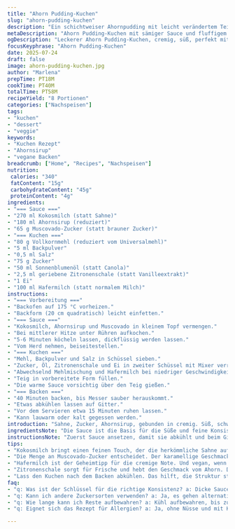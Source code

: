 ```yaml
---
title: "Ahorn Pudding-Kuchen"
slug: "ahorn-pudding-kuchen"
description: "Ein schichtweiser Ahornpudding mit leicht verändertem Teig und Sauce. Die Sahne wird durch Kokosmilch ersetzt, Ahornsirup etwas reduziert, brauner Zucker durch Muscovado ergänzt. Mehlanteil reduziert, Vanilleextrakt durch Zitronenschale getauscht für frische Note. Backzeit leicht verlängert. Das Ergebnis ist ein sämiger, süßer Auflauf mit würzig-fruchtigem Twist. Vegetarisch, nussfrei, cremig. In quadratischer Form gebacken. Kombination aus sahniger Sauce und fluffigem Kuchen."
metaDescription: "Ahorn Pudding-Kuchen mit sämiger Sauce und fluffigem Kuchen. Ein neu interpretiertes Rezept mit Kokosmilch und Zitronenschale."
ogDescription: "Leckerer Ahorn Pudding-Kuchen, cremig, süß, perfekt mit Kokosmilch und einem frischen Zitronentwist."
focusKeyphrase: "Ahorn Pudding-Kuchen"
date: 2025-07-24
draft: false
image: ahorn-pudding-kuchen.jpg
author: "Marlena"
prepTime: PT18M
cookTime: PT40M
totalTime: PT58M
recipeYield: "8 Portionen"
categories: ["Nachspeisen"]
tags:
- "kuchen"
- "dessert"
- "veggie"
keywords:
- "Kuchen Rezept"
- "Ahornsirup"
- "vegane Backen"
breadcrumb: ["Home", "Recipes", "Nachspeisen"]
nutrition: 
 calories: "340"
 fatContent: "15g"
 carbohydrateContent: "45g"
 proteinContent: "4g"
ingredients:
- "=== Sauce ==="
- "270 ml Kokosmilch (statt Sahne)"
- "180 ml Ahornsirup (reduziert)"
- "65 g Muscovado-Zucker (statt brauner Zucker)"
- "=== Kuchen ==="
- "80 g Vollkornmehl (reduziert vom Universalmehl)"
- "5 ml Backpulver"
- "0,5 ml Salz"
- "75 g Zucker"
- "50 ml Sonnenblumenöl (statt Canola)"
- "2,5 ml geriebene Zitronenschale (statt Vanilleextrakt)"
- "1 Ei"
- "100 ml Hafermilch (statt normalem Milch)"
instructions:
- "=== Vorbereitung ==="
- "Backofen auf 175 °C vorheizen."
- "Backform (20 cm quadratisch) leicht einfetten."
- "=== Sauce ==="
- "Kokosmilch, Ahornsirup und Muscovado in kleinem Topf vermengen."
- "Bei mittlerer Hitze unter Rühren aufkochen."
- "5-6 Minuten köcheln lassen, dickflüssig werden lassen."
- "Vom Herd nehmen, beiseitestellen."
- "=== Kuchen ==="
- "Mehl, Backpulver und Salz in Schüssel sieben."
- "Zucker, Öl, Zitronenschale und Ei in zweiter Schüssel mit Mixer verrühren."
- "Abwechselnd Mehlmischung und Hafermilch bei niedriger Geschwindigkeit unterrühren."
- "Teig in vorbereitete Form füllen."
- "Die warme Sauce vorsichtig über den Teig gießen."
- "=== Backen ==="
- "40 Minuten backen, bis Messer sauber herauskommt."
- "Etwas abkühlen lassen auf Gitter."
- "Vor dem Servieren etwa 15 Minuten ruhen lassen."
- "Kann lauwarm oder kalt gegessen werden."
introduction: "Sahne, Zucker, Ahornsirup, gebunden in cremig. Süß, schwer, mit dem Geruch von Karamell. Dann Teig, nicht zu dicht, sollte leicht sein. Nehme nicht nur Weizenmehl, auch Vollkorn, macht festen Biss. Vanille? Nein, dieses Mal Zitronenschale. Frisch, ein bisschen anders. Kokosmilch für die Sauce, nicht klassisch, aber rund, weich. Backen – nicht zu lang, nicht zu kurz. Geduld nötig. Warten, bis alles gesetzt ist. Ahorn, Süße, sahnig, schwer, aber luftig. Pudding und Kuchen gleichzeitig. Einfach, doch durchdacht. Nicht zu süß, gute Balance."
ingredientsNote: "Die Sauce ist die Basis für die Süße und feine Konsistenz. Kokosmilch sorgt für leichte Exotik, ersetzt die klassische Sahne, macht das Gericht verträglicher für manche. Ahornsirup reduziert, da Muscovado den karamelligen Part übernimmt – kräftiger, vollmundiger Geschmack. Im Teig mehl reduziert, Vollkorn gibt Struktur, den typischen Biss. Statt Vanillearoma Zitronenschale gerieben, bringt Frische und hebt den Ahorn auf. Öl ist Sonnenblumen statt Canola – neutrale Note, im Standard meist ähnlich. Hafermilch mildert, bindet, macht es vegan-kompatibel zu verändern, hier vegetatisch ohne Nüsse. Die Zutaten sind bewusst gewählt, um Klassiker neu zu interpretieren, leichter, trotzdem gehaltvoll und ausgewogen. Kleine Umstellung, großer Effekt."
instructionsNote: "Zuerst Sauce ansetzen, damit sie abkühlt und beim Gießen den Teig nicht zu sehr vermischt. Kochzeit der Sauce anpassen, bis sichtbar dickflüssig. Teig nur kurz rühren, damit er luftig bleibt, nicht zu viel Gluten entwickeln. Abwechselnd Mehl und Flüssigkeit einarbeiten, niedrige Geschwindigkeit, sonst wird zu kompakt. Sauce vorsichtig über den Teig gießen, nicht umrühren, sonst lauft alles auseinander. Backform gut einfetten, sonst klebt Pudding später zu sehr. Backzeit kontrollieren, mit Holzstäbchen prüfen, 35-40 Minuten, je Ofen variabel. Abkühlen lassen, sonst fällt die Masse auseinander beim Schneiden. Die Ruhezeit gibt die passende Konsistenz. Schmeckt ausgezeichnet lauwarm, ähnlich wie großer französischer Pudding mit süßer Kruste. Variation in Zitronenschale sorgt für Frische und eigenständige Note."
tips:
- "Kokosmilch bringt einen feinen Touch, der die herkömmliche Sahne auflockert. Hilft bei Unverträglichkeiten. Die dicke Konsistenz ist wichtig. Warten, bis Dickflüssigkeit erreicht. Sauce richtig vorbereiten, damit sie beim Gießen den Teig nicht stört. Immer wieder rühren. Durchgängiger Temperaturwechsel ist nötig."
- "Die Menge an Muscovado-Zucker entscheidet. Der karamellige Geschmack ist intensiv. Ein starker Kontrast zum Ahornsirup. Das ergibt Tiefe im Kuchen. Vermeide zu viel Rühren, um den Teig leicht und luftig zu halten. Aber, alles muss gut vermischt sein. Ein tricky Balanceakt."
- "Hafermilch ist der Geheimtipp für die cremige Note. Und vegan, wenn gewünscht. Sie stabilisiert den Teig. Achte darauf, dass sie nicht zu kalt ist. Zu niedrig kann die Struktur beeinflussen. Zimmertemperatur ist ideal. Das gibt die nötige Leichtigkeit, damit der Kuchen fluffig bleibt."
- "Zitronenschale sorgt für Frische und hebt den Geschmack vom Ahorn. Die Änderung in Aroma schafft ein neues Erlebnis. Verwende frische Zitronen, statt getrockneter Schale. Fertig sein und dann direkt unterrühren. Gut mischen, damit die Zitrusnote erkennbar bleibt. Eine tolle Abwechslung zur Vanille."
- "Lass den Kuchen nach dem Backen abkühlen. Das hilft, die Struktur stabil zu halten. Der Pudding setzt sich dann gut. Mindestens 15 Minuten ruhen lassen. Schnitt gewährleistet die perfekte Portion. Denn zu heiß hat keine gute Form. Konsistenz ist alles beim Servieren."
faq:
- "q: Was ist der Schlüssel für die richtige Konsistenz? a: Dicke Sauce ist entscheidend. Beim Mischen nicht zu viel rühren. Achte auf die Kochzeit. Jedes Mal den Temperaturwechsel beachten. Den Teig bloß leicht mit dem Holzlöffel bearbeiten."
- "q: Kann ich andere Zuckersorten verwenden? a: Ja, es gehen alternative Zuckersorten. Aber die Struktur ändert sich. Muscovado hat diesen einzigartigen, intensiven Geschmack. Brauner Zucker ist auch gut aber anders. Geringer Verdauungsweg, je nach Wahl."
- "q: Wie lange kann ich Reste aufbewahren? a: Kühl aufbewahren, bis zu drei Tage. Weg in den Kühlschrank. Oder einfrieren bis zu einem Monat. Im Kühlschrank verändert sich Geschmack leicht. Also gut abdecken, um Luft zu vermeiden."
- "q: Eignet sich das Rezept für Allergien? a: Ja, ohne Nüsse und mit Kokosmilch. Berücksichtige Unverträglichkeiten in der Familie. Einfach anpassen. Halte die Zutaten frisch. Zum Beispiel den Zitronenabrieb immer neu kaufen."

---
```

